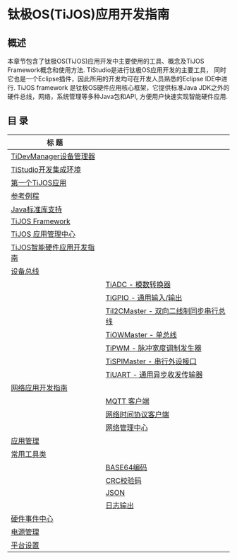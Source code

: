 # 钛极OS(TiJOS)应用开发指南

## 概述

本章节包含了钛极OS(TiJOS)应用开发中主要使用的工具、概念及TiJOS Framework概念和使用方法. TiStudio是进行钛极OS应用开发的主要工具， 同时它也是一个Eclipse插件，因此所用的开发均可在开发人员熟悉的Eclipse IDE中进行. TiJOS framework 是钛极OS硬件应用核心框架，它提供标准Java JDK之外的硬件总线，网络，系统管理等多种Java包和API, 方便用户快速实现智能硬件应用.

## 目 录

| 标 题                                                        |                                                              |
| ------------------------------------------------------------ | ------------------------------------------------------------ |
| [TiDevManager设备管理器](tijos_device_manager.md) |                                                              |
| [TiStudio开发集成环境](tijos_dev_studio.md) |                                                              |
| [第一个TiJOS应用](tijos_helloworld.md) |                                                              |
| [参考例程](tijos_examples.md)          |                                                              |
| [Java标准库支持](tijos_java_standard_support.md) |                                                              |
| [TiJOS Framework](tijos_framework_sdk.md) |                                                              |
| [TiJOS 应用管理中心](tijos.framework.appcenter.md) |                                                              |
| [TiJOS智能硬件应用开发指南](tijos_sensor_application_guide.md) |                                                              |
| [设备总线](tijos.framework.devicecenter.md) |                                                              |
|                                                              | [TiADC - 模数转换器](tijos.framework.devicecenter.TiADC.md) |
|                                                              | [TiGPIO - 通用输入/输出](tijos.framework.devicecenter.TiGPIO.md) |
|                                                              | [TiI2CMaster - 双向二线制同步串行总线](tijos.framework.devicecenter.TiI2CMaster.md) |
|                                                              | [TiOWMaster - 单总线](tijos.framework.devicecenter.TiOWMaster.md) |
|                                                              | [TiPWM - 脉冲宽度调制发生器](tijos.framework.devicecenter.TiPWM.md) |
|                                                              | [TiSPIMaster - 串行外设接口](tijos.framework.devicecenter.TiSPIMaster.md) |
|                                                              | [TiUART - 通用异步收发传输器](tijos.framework.devicecenter.TiUART.md) |
| [网络应用开发指南](tijos_net.md)       |                                                              |
|                                                              | [MQTT 客户端](tijos.framework.networkcenter.mqtt.md) |
|                                                              | [网络时间协议客户端](tijos.framework.networkcenter.ntp.md) |
|                                                              | [网络管理中心](tijos.framework.networkcenter.md) |
| [应用管理](tijos.framework.appcenter.md) |                                                              |
| [常用工具类]( tijos.framework.util.md) |                                                              |
|                                                              | [BASE64编码](tijos.framework.util.base64.md) |
|                                                              | [CRC校验码](tijos.framework.util.crc.md) |
|                                                              | [JSON](tijos.framework.util.json.md)   |
|                                                              | [日志输出](tijos.framework.util.logging.md) |
| [硬件事件中心](tijos.framework.eventcenter.md) |                                                              |
| [电源管理](tijos.framework.platform.power.md) |                                                              |
| [平台设置](tijos.framework.platform.md) |                                                              |